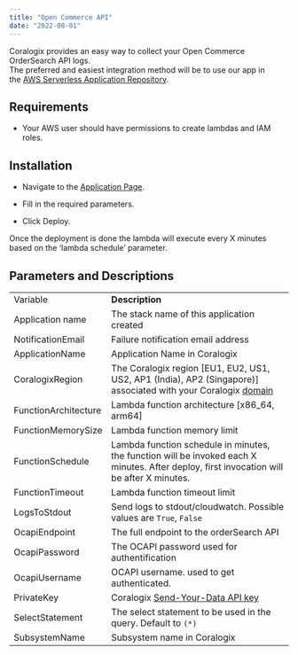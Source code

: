 ```yaml
---
title: "Open Commerce API"
date: "2022-08-01"
---
```


Coralogix provides an easy way to collect your Open Commerce OrderSearch API logs.  
The preferred and easiest integration method will be to use our app in the [AWS Serverless Application Repository](https://eu-central-1.console.aws.amazon.com/serverlessrepo/home?region=eu-central-1#/available-applications).

## Requirements

- Your AWS user should have permissions to create lambdas and IAM roles.

## Installation

- Navigate to the [Application Page](https://eu-central-1.console.aws.amazon.com/lambda/home?region=eu-central-1#/create/app?applicationId=arn:aws:serverlessrepo:eu-central-1:597078901540:applications/Coralogix-ocapi).

- Fill in the required parameters.

- Click Deploy.

Once the deployment is done the lambda will execute every X minutes based on the ‘lambda schedule’ parameter.

## Parameters and Descriptions

<table><tbody><tr><td>Variable</td><td><strong>Description</strong></td></tr><tr><td>Application name</td><td>The stack name of this application created</td></tr><tr><td>NotificationEmail</td><td>Failure notification email address</td></tr><tr><td>ApplicationName</td><td>Application Name in Coralogix</td></tr><tr><td>CoralogixRegion</td><td>The Coralogix region [EU1, EU2, US1, US2, AP1 (India), AP2 (Singapore)] associated with your Coralogix <a href="https://coralogixstg.wpengine.com/docs/coralogix-domain/">domain</a></td></tr><tr><td>FunctionArchitecture</td><td>Lambda function architecture [x86_64, arm64]</td></tr><tr><td>FunctionMemorySize</td><td>Lambda function memory limit</td></tr><tr><td>FunctionSchedule</td><td>Lambda function schedule in minutes, the function will be invoked each X minutes. After deploy, first invocation will be after X minutes.</td></tr><tr><td>FunctionTimeout</td><td>Lambda function timeout limit</td></tr><tr><td>LogsToStdout</td><td>Send logs to stdout/cloudwatch. Possible values are&nbsp;<code>True</code>,&nbsp;<code>False</code></td></tr><tr><td>OcapiEndpoint</td><td>The full endpoint to the orderSearch API</td></tr><tr><td>OcapiPassword</td><td>The OCAPI password used for authentification</td></tr><tr><td>OcapiUsername</td><td>OCAPI username. used to get authenticated.</td></tr><tr><td>PrivateKey</td><td>Coralogix <a href="https://coralogixstg.wpengine.com/docs/send-your-data-api-key/" target="_blank" rel="noreferrer noopener">Send-Your-Data API key</a></td></tr><tr><td>SelectStatement</td><td>The select statement to be used in the query. Default to&nbsp;<code>(*)</code></td></tr><tr><td>SubsystemName</td><td>Subsystem name in Coralogix</td></tr></tbody></table>
